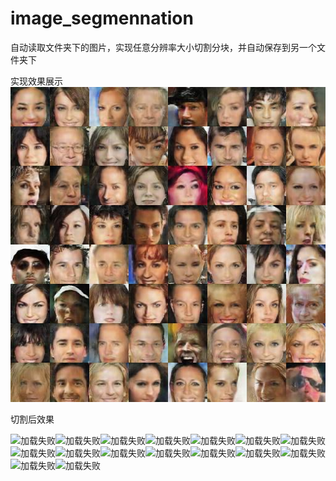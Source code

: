 # image_segmennation
自动读取文件夹下的图片，实现任意分辨率大小切割分块，并自动保存到另一个文件夹下

实现效果展示
![加载失败](https://github.com/ShiHaoo/image_segmennation/blob/master/images/4164cdb44a284893ad8eb02cbfb9bb50_th.jpeg)

切割后效果

![加载失败](https://github.com/ShiHaoo/image_segmennation/blob/master/images/4164cdb44a284893ad8eb02cbfb9bb50_th.jpeg_切块_1.jpeg)![加载失败](https://github.com/ShiHaoo/image_segmennation/blob/master/images/4164cdb44a284893ad8eb02cbfb9bb50_th.jpeg_切块_2.jpeg)![加载失败](https://github.com/ShiHaoo/image_segmennation/blob/master/images/4164cdb44a284893ad8eb02cbfb9bb50_th.jpeg_切块_3.jpeg)![加载失败](https://github.com/ShiHaoo/image_segmennation/blob/master/images/4164cdb44a284893ad8eb02cbfb9bb50_th.jpeg_切块_4.jpeg)![加载失败](https://github.com/ShiHaoo/image_segmennation/blob/master/images/4164cdb44a284893ad8eb02cbfb9bb50_th.jpeg_切块_5.jpeg)![加载失败](https://github.com/ShiHaoo/image_segmennation/blob/master/images/4164cdb44a284893ad8eb02cbfb9bb50_th.jpeg_切块_6.jpeg)![加载失败](https://github.com/ShiHaoo/image_segmennation/blob/master/images/4164cdb44a284893ad8eb02cbfb9bb50_th.jpeg_切块_7.jpeg)![加载失败](https://github.com/ShiHaoo/image_segmennation/blob/master/images/4164cdb44a284893ad8eb02cbfb9bb50_th.jpeg_切块_8.jpeg)![加载失败](https://github.com/ShiHaoo/image_segmennation/blob/master/images/4164cdb44a284893ad8eb02cbfb9bb50_th.jpeg_切块_9.jpeg)![加载失败](https://github.com/ShiHaoo/image_segmennation/blob/master/images/4164cdb44a284893ad8eb02cbfb9bb50_th.jpeg_切块_10.jpeg)![加载失败](https://github.com/ShiHaoo/image_segmennation/blob/master/images/4164cdb44a284893ad8eb02cbfb9bb50_th.jpeg_切块_11.jpeg)![加载失败](https://github.com/ShiHaoo/image_segmennation/blob/master/images/4164cdb44a284893ad8eb02cbfb9bb50_th.jpeg_切块_12.jpeg)![加载失败](https://github.com/ShiHaoo/image_segmennation/blob/master/images/4164cdb44a284893ad8eb02cbfb9bb50_th.jpeg_切块_13.jpeg)![加载失败](https://github.com/ShiHaoo/image_segmennation/blob/master/images/4164cdb44a284893ad8eb02cbfb9bb50_th.jpeg_切块_14.jpeg)![加载失败](https://github.com/ShiHaoo/image_segmennation/blob/master/images/4164cdb44a284893ad8eb02cbfb9bb50_th.jpeg_切块_15.jpeg)![加载失败](https://github.com/ShiHaoo/image_segmennation/blob/master/images/4164cdb44a284893ad8eb02cbfb9bb50_th.jpeg_切块_16.jpeg)
